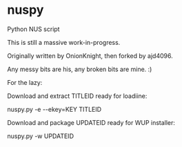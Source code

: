 # nuspy
Python NUS script

This is still a massive work-in-progress.

Originally written by OnionKnight, then forked by ajd4096.

Any messy bits are his, any broken bits are mine. :)


For the lazy:

Download and extract TITLEID ready for loadiine:

nuspy.py -e --ekey=KEY TITLEID

Download and package UPDATEID ready for WUP installer:

nuspy.py -w UPDATEID
